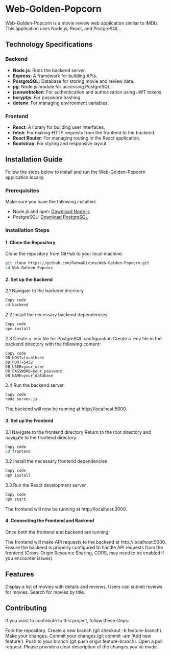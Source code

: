 # Web-Golden-Popcorn

Web-Golden-Popcorn is a movie review web application similar to IMDb. This application uses Node.js, React, and PostgreSQL.

## Technology Specifications

### Backend
- **Node.js**: Runs the backend server.
- **Express**: A framework for building APIs.
- **PostgreSQL**: Database for storing movie and review data.
- **pg**: Node.js module for accessing PostgreSQL.
- **jsonwebtoken**: For authentication and authorization using JWT tokens.
- **bcryptjs**: For password hashing.
- **dotenv**: For managing environment variables.

### Frontend
- **React**: A library for building user interfaces.
- **fetch**: For making HTTP requests from the frontend to the backend.
- **React Router**: For managing routing in the React application.
- **Bootstrap**: For styling and responsive layout.

## Installation Guide

Follow the steps below to install and run the Web-Golden-Popcorn application locally.

### Prerequisites
Make sure you have the following installed:
- Node.js and npm: [Download Node.js](https://nodejs.org/)
- PostgreSQL: [Download PostgreSQL](https://www.postgresql.org/download/)

### Installation Steps

#### 1. Clone the Repository
Clone the repository from GitHub to your local machine:
```bash
git clone https://github.com/RahmaDivina/Web-Golden-Popcorn.git
cd Web-Golden-Popcorn
```

#### 2. Set up the Backend
2.1 Navigate to the backend directory
```bash
Copy code
cd backend
```
2.2 Install the necessary backend dependencies
```bash
Copy code
npm install
```
2.3 Create a .env file for PostgreSQL configuration
Create a .env file in the backend directory with the following content:

```env
Copy code
DB_HOST=localhost
DB_PORT=5432
DB_USER=your_user
DB_PASSWORD=your_password
DB_NAME=your_database
```
2.4 Run the backend server
```bash
Copy code
node server.js
```
The backend will now be running at http://localhost:5000.

#### 3. Set up the Frontend
3.1 Navigate to the frontend directory
Return to the root directory and navigate to the frontend directory:

```bash
Copy code
cd frontend
```
3.2 Install the necessary frontend dependencies
```bash
Copy code
npm install
```
3.3 Run the React development server
```bash
Copy code
npm start
```
The frontend will now be running at http://localhost:3000.

#### 4. Connecting the Frontend and Backend
Once both the frontend and backend are running:

The frontend will make API requests to the backend at http://localhost:5000.
Ensure the backend is properly configured to handle API requests from the frontend (Cross-Origin Resource Sharing, CORS, may need to be enabled if you encounter issues).

## Features
Display a list of movies with details and reviews.
Users can submit reviews for movies.
Search for movies by title.

## Contributing
If you want to contribute to this project, follow these steps:

Fork the repository.
Create a new branch (git checkout -b feature-branch).
Make your changes.
Commit your changes (git commit -am 'Add new feature').
Push to your branch (git push origin feature-branch).
Open a pull request.
Please provide a clear description of the changes you've made.
